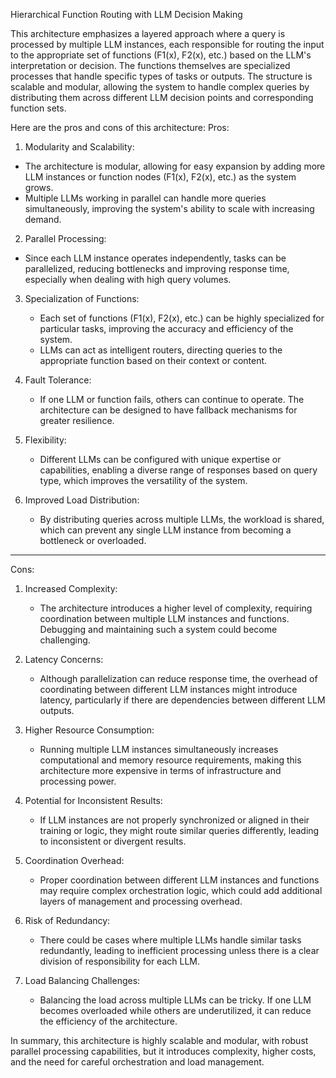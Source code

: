 Hierarchical Function Routing with LLM Decision Making

This architecture emphasizes a layered approach where a query is processed by multiple LLM instances, each responsible for routing the input to the appropriate set of functions (F1(x), F2(x), etc.) based on the LLM's interpretation or decision. The functions themselves are specialized processes that handle specific types of tasks or outputs. The structure is scalable and modular, allowing the system to handle complex queries by distributing them across different LLM decision points and corresponding function sets.

Here are the pros  and cons  of this architecture:
 Pros: 

1.  Modularity and Scalability: 
   - The architecture is modular, allowing for easy expansion by adding more LLM instances or function nodes (F1(x), F2(x), etc.) as the system grows.
   - Multiple LLMs working in parallel can handle more queries simultaneously, improving the system's ability to scale with increasing demand.

2.  Parallel Processing: 
   - Since each LLM instance operates independently, tasks can be parallelized, reducing bottlenecks and improving response time, especially when dealing with high query volumes.

3. Specialization of Functions: 
   - Each set of functions (F1(x), F2(x), etc.) can be highly specialized for particular tasks, improving the accuracy and efficiency of the system.
   - LLMs can act as intelligent routers, directing queries to the appropriate function based on their context or content.

4. Fault Tolerance: 
   - If one LLM or function fails, others can continue to operate. The architecture can be designed to have fallback mechanisms for greater resilience.

5. Flexibility: 
   - Different LLMs can be configured with unique expertise or capabilities, enabling a diverse range of responses based on query type, which improves the versatility of the system.

6. Improved Load Distribution: 
   - By distributing queries across multiple LLMs, the workload is shared, which can prevent any single LLM instance from becoming a bottleneck or overloaded.

---

 Cons: 

1. Increased Complexity: 
   - The architecture introduces a higher level of complexity, requiring coordination between multiple LLM instances and functions. Debugging and maintaining such a system could become challenging.
   
2. Latency Concerns: 
   - Although parallelization can reduce response time, the overhead of coordinating between different LLM instances might introduce latency, particularly if there are dependencies between different LLM outputs.

3. Higher Resource Consumption: 
   - Running multiple LLM instances simultaneously increases computational and memory resource requirements, making this architecture more expensive in terms of infrastructure and processing power.
   
4. Potential for Inconsistent Results: 
   - If LLM instances are not properly synchronized or aligned in their training or logic, they might route similar queries differently, leading to inconsistent or divergent results.
   
5. Coordination Overhead: 
   - Proper coordination between different LLM instances and functions may require complex orchestration logic, which could add additional layers of management and processing overhead.

6. Risk of Redundancy: 
   - There could be cases where multiple LLMs handle similar tasks redundantly, leading to inefficient processing unless there is a clear division of responsibility for each LLM.

7. Load Balancing Challenges: 
   - Balancing the load across multiple LLMs can be tricky. If one LLM becomes overloaded while others are underutilized, it can reduce the efficiency of the architecture.


In summary, this architecture is highly scalable and modular, with robust parallel processing capabilities, but it introduces complexity, higher costs, and the need for careful orchestration and load management.